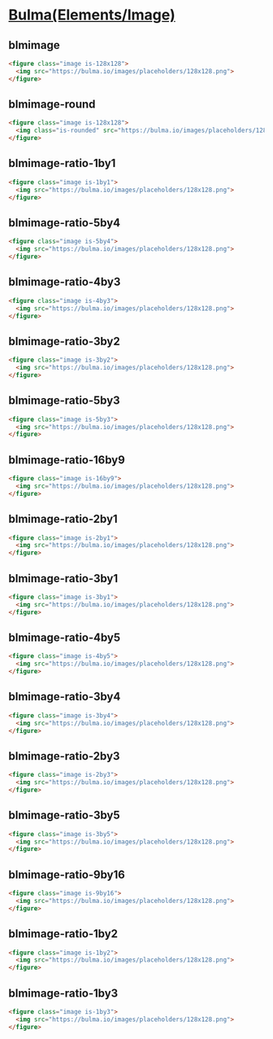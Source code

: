 [Bulma(Elements/Image)](https://bulma.io/documentation/elements/image/)
=====================

blmimage
--------

```html
<figure class="image is-128x128">
  <img src="https://bulma.io/images/placeholders/128x128.png">
</figure>
```

blmimage-round
--------

```html
<figure class="image is-128x128">
  <img class="is-rounded" src="https://bulma.io/images/placeholders/128x128.png">
</figure>
```

blmimage-ratio-1by1
--------

```html
<figure class="image is-1by1">
  <img src="https://bulma.io/images/placeholders/128x128.png">
</figure>
```

blmimage-ratio-5by4
--------

```html
<figure class="image is-5by4">
  <img src="https://bulma.io/images/placeholders/128x128.png">
</figure>
```

blmimage-ratio-4by3
--------

```html
<figure class="image is-4by3">
  <img src="https://bulma.io/images/placeholders/128x128.png">
</figure>
```

blmimage-ratio-3by2
--------

```html
<figure class="image is-3by2">
  <img src="https://bulma.io/images/placeholders/128x128.png">
</figure>
```

blmimage-ratio-5by3
--------

```html
<figure class="image is-5by3">
  <img src="https://bulma.io/images/placeholders/128x128.png">
</figure>
```

blmimage-ratio-16by9
--------

```html
<figure class="image is-16by9">
  <img src="https://bulma.io/images/placeholders/128x128.png">
</figure>
```

blmimage-ratio-2by1
--------

```html
<figure class="image is-2by1">
  <img src="https://bulma.io/images/placeholders/128x128.png">
</figure>
```

blmimage-ratio-3by1
--------

```html
<figure class="image is-3by1">
  <img src="https://bulma.io/images/placeholders/128x128.png">
</figure>
```

blmimage-ratio-4by5
--------

```html
<figure class="image is-4by5">
  <img src="https://bulma.io/images/placeholders/128x128.png">
</figure>
```

blmimage-ratio-3by4
--------

```html
<figure class="image is-3by4">
  <img src="https://bulma.io/images/placeholders/128x128.png">
</figure>
```

blmimage-ratio-2by3
--------

```html
<figure class="image is-2by3">
  <img src="https://bulma.io/images/placeholders/128x128.png">
</figure>
```

blmimage-ratio-3by5
--------

```html
<figure class="image is-3by5">
  <img src="https://bulma.io/images/placeholders/128x128.png">
</figure>
```

blmimage-ratio-9by16
--------

```html
<figure class="image is-9by16">
  <img src="https://bulma.io/images/placeholders/128x128.png">
</figure>
```

blmimage-ratio-1by2
--------

```html
<figure class="image is-1by2">
  <img src="https://bulma.io/images/placeholders/128x128.png">
</figure>
```

blmimage-ratio-1by3
--------

```html
<figure class="image is-1by3">
  <img src="https://bulma.io/images/placeholders/128x128.png">
</figure>
```
